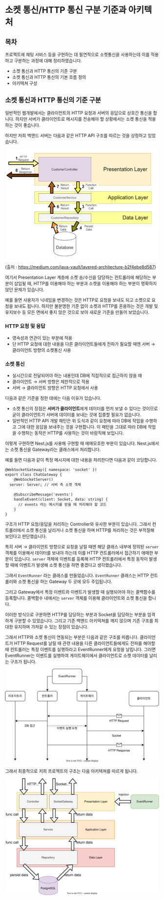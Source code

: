 # 소켓 통신/HTTP 통신 구분 기준과 아키텍처

## 목차

프로젝트에 채팅 서비스 등을 구현하는 데 필연적으로 소켓통신을 사용하는데 이를 적용하고 구분하는 과정에 대해 정리하였습니다.

- 소켓 통신과 HTTP 통신의 기준 구분
- 소켓 통신과 HTTP 통신의 기본 흐름 정의
- 아키텍쳐 구성

## 소켓 통신과 HTTP 통신의 기준 구분

일반적인 웹개발에서는 클라이언트의 HTTP 요청과 서버의 응답으로 상호간 통신을 합니다. 하지만 서버가 클라이언트로 메시지를 전송해야 할 상황에서는 소켓 통신을 적용하는 것이 좋습니다.

하지만 저희 백앤드 서버는 다음과 같은 HTTP API 구조를 따르는 것을 상정하고 있었습니다.

![Untitled](./asset/1-base.png)

(출처 : https://medium.com/java-vault/layered-architecture-b2f4ebe8d587)

여기서 Presentation Layer 계층에 소켓 송/수신을 담당하는 컨트롤러에 해당하는 부분이 삽입될 때, HTTP를 이용해야 하는 부분과 소켓을 이용해야 하는 부분이 명확하지 않던 문제가 있습니다.

예를 들면 사용자가 닉네임을 변경하는 것은 HTTP로 요청을 보내도 되고 소켓으로 요청을 보내도 됩니다. 하지만 불분명한 기준 없이 소켓과 HTTP를 혼용하는 것은 개발 및 유지보수 등 모든 면에서 좋지 않은 것으로 보아 새로운 기준을 만들어 보았습니다.

### HTTP 요청 및 응답

- 영속성과 연관이 있는 부분에 적용
- 단 HTTP 요청에 대한 내용을 다른 클라이언트들에게 전파가 필요할 때엔 서버 → 클라이언트 방향의 소켓통신 사용

### 소켓 통신

- 실시간으로 전달되어야 하는 내용인데 DB에 직접적으로 접근하지 않을 때
- 클라이언트 → 서버 방향은 제한적으로 적용
- 서버 → 클라이언트 방향은 HTTP 요청에서 사용

다음과 같은 기준을 정한 데에는 다음 이유가 있습니다.

- 소켓 통신의 장점은 **서버가 클라이언트**에게 데이터를 먼저 보낼 수 있다는 것이므로 굳이 클라이언트가 서버에 데이터를 보내는 것에 집중할 필요가 없습니다.
- 일반적인 HTTP API 개발 패턴은 위 도식과 같이 요청에 따라 DB에 작업을 수행하고 그에 대한 응답을 보내주는 것을 구현합니다. 이 패턴을 그대로 따라 DB에 작업을 수행하는 동작은 HTTP를 사용하는 것이 바람직해 보입니다.

이렇게 구현하면 Nest.js를 사용해 구현할 때 애매모호한 부분이 있습니다. Nest.js에서는 소켓 통신을 Gateway라는 클래스에서 처리합니다.

예를 들면 다음과 같이 특정 메시지에 대한 내용을 처리한다면 다음과 같이 코딩합니다.

```tsx
@WebSocketGateway({ namespace: 'socket' })
export class ChatGateway {
	@WebSocketServer()
  server: Server; // 서버 측 소켓 객체

	@SubscribeMessage('events')
	handleEvent(client: Socket, data: string) {
	  // events 라는 메시지를 받을 때 처리해야 할 코드
	}
}
```

구조가 HTTP 요청/응답을 처리하는 Controller와 유사한 부분이 있습니다. 그래서 컨트롤러에서 소켓 통신을 날리거나 소켓 통신을 하며 HTTP를 처리하는 것은 부적절해 보인다고 판단했습니다.

특히 서버 → 클라이언트 방향으로 요청을 날릴 때엔 해당 클래스 내부에 정의된 `server` 객체를 이용해서 데이터를 보내야 하는데 이를 HTTP 컨트롤러에서 접근하기 애매한 부분이 있습니다. `server` 객체에 이벤트를 등록해 HTTP 컨트롤러에서 특정 동작이 발생할 때에 이벤트가 발생해 소켓 통신을 하면 좋겠다고 생각했습니다.

그래서 `EventRunner` 라는 클래스를 만들었습니다. `EventRunner` 클래스는 HTTP 컨트롤러와 소켓 통신을 하는 Gateway 두 곳에 모두 주입됩니다.

그리고 Gateway에서 특정 이벤트와 이벤트가 발생할 때 실행되어야 하는 콜백함수를 등록합니다. 콜백함수 내에서는 `server` 객체를 이용해 클라이언트와 소켓 통신을 합니다.

이러한 방식으로 구분하면 HTTP를 담당하는 부분과 Socket을 담당하는 부분을 엄격하게 구분할 수 있었습니다. 그리고 기존 백앤드 아키텍쳐를 깨지 않으며 기존 구조를 최대한 유지하며 가져갈 수 있는 장점이 있습니다.

그래서 HTTP와 소켓 통신이 연동되는 부분은 다음과 같은 구조를 따릅니다. 클라이언트가 HTTP Request를 날릴 때 관련 내용을 다른 클라이언트들에게도 전파를 해야할 때 컨트롤러는 특정 이벤트를 실행하라고 EventRunner에게 요청을 날립니다. 그러면 EventRunner는 이벤트를 실행하여 게이트웨이에서 클라이언트로 소켓 데이터를 날리는 구조가 됩니다.

![chat.drawio.svg](./asset/1-flow.svg)

그래서 최종적으로 저희 프로젝트의 구조는 다음 아키텍쳐를 따르게 됩니다.

![arch.svg](./asset/1-arch.svg)
